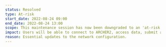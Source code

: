 ```yaml
---
status: Resolved
type: At-risk 
start_date: 2022-08-24 09:00
end_date: 2022-08-24 13:00
scope: This maintenance session has now been downgraded to an 'at-risk' session. We do not expect this work to have any impact on user service.
impact: Users will be able to connect to ARCHER2, access data, submit and run jobs. 
reason: Essential updates to the network configuration. 
---
```


